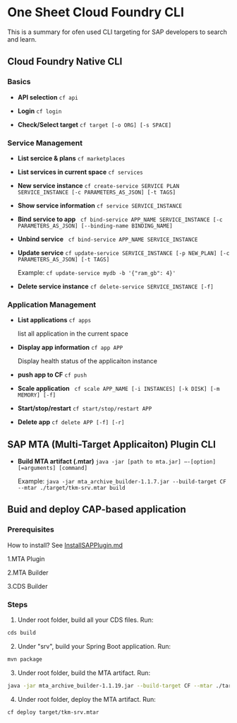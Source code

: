 # One Sheet Cloud Foundry CLI
This is a summary for ofen used CLI targeting for SAP developers to search and learn.
## Cloud Foundry Native CLI
### Basics
+ **API selection** ```cf api```

+ **Login** ```cf login``` 

+ **Check/Select target**  ```cf target [-o ORG] [-s SPACE]``` 

### Service Management
+ **List sercice & plans** `cf marketplaces`

+ **List services in current space** `cf services`

+ **New service instance** `cf create-service SERVICE PLAN SERVICE_INSTANCE [-c PARAMETERS_AS_JSON] [-t TAGS]`

+ **Show service information** `cf service SERVICE_INSTANCE`

+ **Bind service to app** ` cf bind-service APP_NAME SERVICE_INSTANCE [-c PARAMETERS_AS_JSON] [--binding-name BINDING_NAME]`

+ **Unbind service** ` cf bind-service APP_NAME SERVICE_INSTANCE`

+ **Update service** `cf update-service SERVICE_INSTANCE [-p NEW_PLAN] [-c PARAMETERS_AS_JSON] [-t TAGS]`

	Example: `cf update-service mydb -b '{"ram_gb": 4}'`

+ **Delete service instance** `cf delete-service SERVICE_INSTANCE [-f]`
### Application Management
+ **List applications** `cf apps`

	list all application in the current space

+ **Display app information** `cf app APP`

	Display health status of the applicaiton instance

+ **push app to CF** ```cf push```

+ **Scale application** ` cf scale APP_NAME [-i INSTANCES] [-k DISK] [-m MEMORY] [-f]`

+ **Start/stop/restart** `cf start/stop/restart APP`

+ **Delete app** `cf delete APP [-f] [-r]`
## SAP MTA (Multi-Target Applicaiton) Plugin CLI
+ **Build MTA artifact (.mtar)** `java -jar [path to mta.jar] –-[option][=arguments] [command]` 

	Example: `java -jar mta_archive_builder-1.1.7.jar --build-target CF --mtar ./target/tkm-srv.mtar build`

## Buid and deploy CAP-based application
### Prerequisites
How to install? See [InstallSAPPlugin.md](./InstallSAPPlugin.md)

1.MTA Plugin

2.MTA Builder

3.CDS Builder
### Steps
1. Under root folder, build all your CDS files. Run:
```bash
cds build
```

2. Under "srv", build your Spring Boot application. Run:
```bash
mvn package
```

3. Under root folder, build the MTA artifact. Run:
```bash
java -jar mta_archive_builder-1.1.19.jar --build-target CF --mtar ./target/tkm-srv.mtar build
```

4. Under root folder, deploy the MTA artifact. Run:
```bash
cf deploy target/tkm-srv.mtar
```
